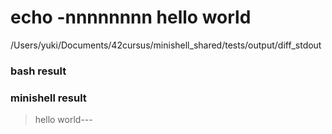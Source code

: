 # echo -nnnnnnnn hello world
/Users/yuki/Documents/42cursus/minishell_shared/tests/output/diff_stdout
### bash result
### minishell result
> hello world---

